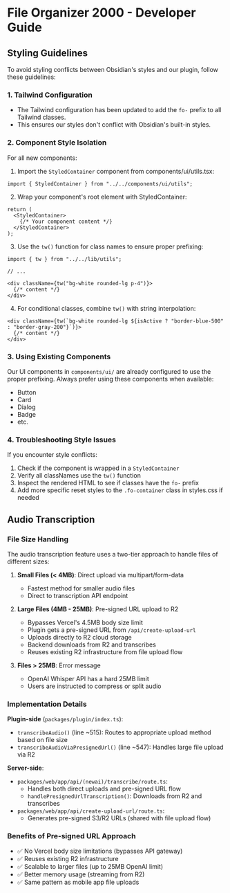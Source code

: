 # File Organizer 2000 - Developer Guide

## Styling Guidelines

To avoid styling conflicts between Obsidian's styles and our plugin, follow these guidelines:

### 1. Tailwind Configuration

- The Tailwind configuration has been updated to add the `fo-` prefix to all Tailwind classes.
- This ensures our styles don't conflict with Obsidian's built-in styles.

### 2. Component Style Isolation

For all new components:

1. Import the `StyledContainer` component from components/ui/utils.tsx:
```tsx
import { StyledContainer } from "../../components/ui/utils";
```

2. Wrap your component's root element with StyledContainer:
```tsx
return (
  <StyledContainer>
    {/* Your component content */}
  </StyledContainer>
);
```

3. Use the `tw()` function for class names to ensure proper prefixing:
```tsx
import { tw } from "../../lib/utils";

// ...

<div className={tw("bg-white rounded-lg p-4")}>
  {/* content */}
</div>
```

4. For conditional classes, combine `tw()` with string interpolation:
```tsx
<div className={tw(`bg-white rounded-lg ${isActive ? "border-blue-500" : "border-gray-200"}`)}>
  {/* content */}
</div>
```

### 3. Using Existing Components

Our UI components in `components/ui/` are already configured to use the proper prefixing.
Always prefer using these components when available:

- Button
- Card
- Dialog
- Badge
- etc.

### 4. Troubleshooting Style Issues

If you encounter style conflicts:

1. Check if the component is wrapped in a `StyledContainer`
2. Verify all classNames use the `tw()` function
3. Inspect the rendered HTML to see if classes have the `fo-` prefix
4. Add more specific reset styles to the `.fo-container` class in styles.css if needed

## Audio Transcription

### File Size Handling

The audio transcription feature uses a two-tier approach to handle files of different sizes:

1. **Small Files (< 4MB)**: Direct upload via multipart/form-data
   - Fastest method for smaller audio files
   - Direct to transcription API endpoint
   
2. **Large Files (4MB - 25MB)**: Pre-signed URL upload to R2
   - Bypasses Vercel's 4.5MB body size limit
   - Plugin gets a pre-signed URL from `/api/create-upload-url`
   - Uploads directly to R2 cloud storage
   - Backend downloads from R2 and transcribes
   - Reuses existing R2 infrastructure from file upload flow

3. **Files > 25MB**: Error message
   - OpenAI Whisper API has a hard 25MB limit
   - Users are instructed to compress or split audio

### Implementation Details

**Plugin-side** (`packages/plugin/index.ts`):
- `transcribeAudio()` (line ~515): Routes to appropriate upload method based on file size
- `transcribeAudioViaPresignedUrl()` (line ~547): Handles large file upload via R2

**Server-side**:
- `packages/web/app/api/(newai)/transcribe/route.ts`: 
  - Handles both direct uploads and pre-signed URL flow
  - `handlePresignedUrlTranscription()`: Downloads from R2 and transcribes
- `packages/web/app/api/create-upload-url/route.ts`: 
  - Generates pre-signed S3/R2 URLs (shared with file upload flow)

### Benefits of Pre-signed URL Approach

- ✅ No Vercel body size limitations (bypasses API gateway)
- ✅ Reuses existing R2 infrastructure
- ✅ Scalable to larger files (up to 25MB OpenAI limit)
- ✅ Better memory usage (streaming from R2)
- ✅ Same pattern as mobile app file uploads